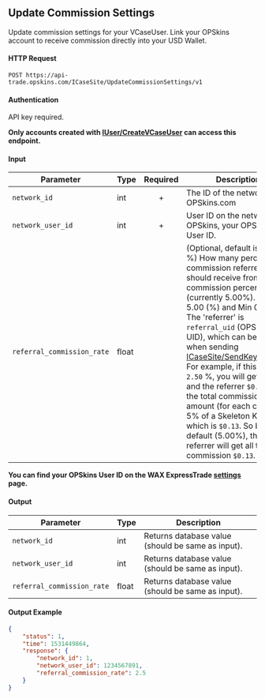 ## Update Commission Settings

Update commission settings for your VCaseUser. Link your OPSkins account to receive commission directly into your USD Wallet.

#### HTTP Request

`POST https://api-trade.opskins.com/ICaseSite/UpdateCommissionSettings/v1`

#### Authentication

API key required.

**Only accounts created with [IUser/CreateVCaseUser](/IUser/CreateVCaseUser.md) can access this endpoint.**

#### Input

Parameter | Type | Required   | Description
--------- | -----| :--------: | -----------
`network_id` | int | + | The ID of the network. `1` for OPSkins.com
`network_user_id` | int  | + | User ID on the network. For OPSkins, your OPSkins User ID.
`referral_commission_rate` | float  |  | (Optional, default is `5.00` %) How many percent commission referrers should receive from total commission percentage (currently 5.00%). Max 5.00 (%) and Min 0.01 (%). The 'referrer' is `referral_uid` (OPSkins UID), which can be sent when sending [ICaseSite/SendKeyRequest](/ICaseSite/SendKeyRequest.md). For example, if this is set to `2.50` %, you will get `$0.07` and the referrer `$0.06`, as the total commission amount (for each case) is 5% of a Skeleton Key, which is `$0.13`. So by default (5.00%), the referrer will get all the commission `$0.13`.

**You can find your OPSkins User ID on the WAX ExpressTrade [settings](https://trade.opskins.com/settings) page.**

#### Output

Parameter | Type | Description
--------- | -----| -------- 
`network_id` | int | Returns database value (should be same as input).
`network_user_id` | int  | Returns database value (should be same as input).
`referral_commission_rate` | float | Returns database value (should be same as input).

#### Output Example
```json
{
    "status": 1,
    "time": 1531449864,
    "response": {
        "network_id": 1,
        "network_user_id": 1234567891,
        "referral_commission_rate": 2.5
    }
}
```
